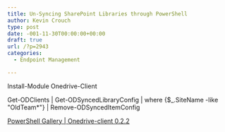 ```yaml
---
title: Un-Syncing SharePoint Libraries through PowerShell
author: Kevin Crouch
type: post
date: -001-11-30T00:00:00+00:00
draft: true
url: /?p=2943
categories:
  - Endpoint Management

---
```

Install-Module Onedrive-Client

Get-ODClients | Get-ODSyncedLibraryConfig | where {$_.SiteName -like "OldTeam*"} | Remove-ODSyncedItemConfig



[PowerShell Gallery | Onedrive-client 0.2.2][1]

 [1]: https://www.powershellgallery.com/packages/Onedrive-client/0.2.2